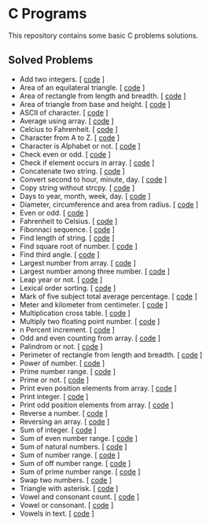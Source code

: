 # C Programs
This repository contains some basic C problems solutions.

## Solved Problems

* Add two integers. [ <a href="add-two-integer.c">code</a> ]
* Area of an equilateral triangle. [ <a href="area-of-an-equilateral-triangle.c">code</a> ]
* Area of rectangle from length and breadth. [ <a href="area-of-rectangle-from-length-and-breadth.c">code</a> ]
* Area of triangle from base and height. [ <a href="area-of-triangle-from-base-and-height.c">code</a> ]
* ASCII of character. [ <a href="ascii-of-char.c">code</a> ]
* Average using array. [ <a href="average-using-array.c">code</a> ]
* Celcius to Fahrenheit. [ <a href="celsius-to-fahrenheit.c">code</a> ]
* Character from A to Z. [ <a href="character-from-A-to-Z.c">code</a> ]
* Character is Alphabet or not. [ <a href="character-is-alphabet-or-not.c">code</a> ]
* Check even or odd. [ <a href="check-even-or-odd.c">code</a> ]
* Check if element occurs in array. [ <a href="check-if-element-occurs-in-array.c">code</a> ]
* Concatenate two string. [ <a href="concatenate-two-string.c">code</a> ]
* Convert second to hour, minute, day. [ <a href="convert-second-to-hour-minute-day.c">code</a> ]
* Copy string without strcpy. [ <a href="copy-string-without-strcpy.c">code</a> ]
* Days to year, month, week, day. [ <a href="day-to-year-month-week-day.c">code</a> ]
* Diameter, circumference and area from radius. [ <a href="diameter-circumference-area-from-radius.c">code</a> ]
* Even or odd. [ <a href="even-or-odd.c">code</a> ]
* Fahrenheit to Celsius. [ <a href="fahrenheit-to-celsius.c">code</a> ]
* Fibonnaci sequence. [ <a href="fibonnaci-sequence.c">code</a> ]
* Find length of string. [ <a href="find-length-of-string.c">code</a> ]
* Find square root of number. [ <a href="find-square-root-of-number.c">code</a> ]
* Find third angle. [ <a href="find-third-angle.c">code</a> ]
* Largest number from array. [ <a href="largest-from-array.c">code</a> ]
* Largest number among three number. [ <a href="largest-number-among-three-number.c">code</a> ]
* Leap year or not. [ <a href="leap-year-or-not.c">code</a> ]
* Lexical order sorting. [ <a href="lexical-order-sorting.c">code</a> ]
* Mark of five subject total average percentage. [ <a href="mark-of-five-subject-total-average-percentage.c">code</a> ]
* Meter and kilometer from centimeter. [ <a href="meter-and-kilometer-from-centimeter.c">code</a> ]
* Multiplication cross table. [ <a href="multiplication-cross-table.c">code</a> ]
* Multiply two floating point number. [ <a href="multiply-two-floating-point-number.c">code</a> ]
* n Percent increment. [ <a href="n-percent-increment.c">code</a> ]
* Odd and even counting from array. [ <a href="odd-and-even-counting-from-array.c">code</a> ]
* Palindrom or not. [ <a href="palindrom-or-not.c">code</a> ]
* Perimeter of rectangle from length and breadth. [ <a href="permiter-of-rectangle-from-length-and-breadth.c">code</a> ]
* Power of number. [ <a href="power-of-number.c">code</a> ]
* Prime number range. [ <a href="prime-number-range.c">code</a> ]
* Prime or not. [ <a href="prime-or-not.c">code</a> ]
* Print even position elements from array. [ <a href="print-even-position-elements-from-array.c">code</a> ]
* Print integer. [ <a href="print-integer.c">code</a> ]
* Print odd position elements from array. [ <a href="print-odd-position-elements-from-array.c">code</a> ]
* Reverse a number. [ <a href="reverse-number.c">code</a> ]
* Reversing an array. [ <a href="reversing-an-array.c">code</a> ]
* Sum of integer. [ <a href="sum-of-an-integer.c">code</a> ]
* Sum of even number range. [ <a href="sum-of-even-number-range.c">code</a> ]
* Sum of natural numbers. [ <a href="sum-of-natural-numbers.c">code</a> ]
* Sum of number range. [ <a href="sum-of-number-range.c">code</a> ]
* Sum of off number range. [ <a href="sum-of-odd-number-range.c">code</a> ]
* Sum of prime number range. [ <a href="sum-of-prime-number-range.c">code</a> ]
* Swap two numbers. [ <a href="swap-two-numbers.c">code</a> ]
* Triangle with asterisk. [ <a href="triangle-with-asterisk.c">code</a> ]
* Vowel and consonant count. [ <a href="vowel-and-consonant-count.c">code</a> ]
* Vowel or consonant. [ <a href="vowel-or-consonant.c">code</a> ]
* Vowels in text. [ <a href="vowels-in-text.c">code</a> ]